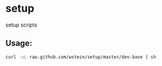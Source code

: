 # setup
setup scripts

## Usage:

```sh
curl -sL raw.github.com/wstein/setup/master/dev-base | sh 
```
